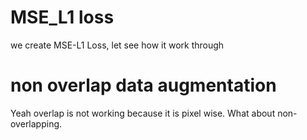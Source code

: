 # MSE_L1 loss
we create MSE-L1 Loss, let see how it work through

# non overlap data augmentation
Yeah overlap is not working because it is pixel wise. What about non-overlapping. 
